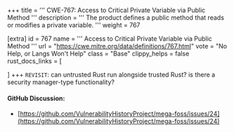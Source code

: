 +++
title = '''
CWE-767: Access to Critical Private Variable via Public Method
'''
description	= '''
The product defines a public method that reads or modifies a private variable.
'''
weight = 767

[extra]
id = 767
name = '''
Access to Critical Private Variable via Public Method
'''
url = "https://cwe.mitre.org/data/definitions/767.html"
vote = "No Help, or Langs Won't Help"
class = "Base"
clippy_helps = false
rust_docs_links = [

]
+++
`REVISIT`: can untrusted Rust run alongside trusted Rust? is there a security manager-type functionality?

#### GitHub Discussion:
- [https://github.com/VulnerabilityHistoryProject/mega-foss/issues/24](https://github.com/VulnerabilityHistoryProject/mega-foss/issues/24)

